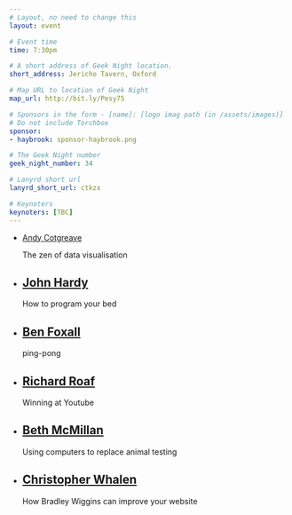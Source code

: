 ```yaml
---
# Layout, no need to change this
layout: event

# Event time
time: 7:30pm

# A short address of Geek Night location. 
short_address: Jericho Tavern, Oxford

# Map URL to location of Geek Night
map_url: http://bit.ly/Pesy75

# Sponsors in the form - [name]: [logo imag path (in /assets/images)]
# Do not include Torchbox
sponsor:
- haybrook: sponsor-haybrook.png

# The Geek Night number
geek_night_number: 34

# Lanyrd short url
lanyrd_short_url: ctkzx

# Keynoters
keynoters: [TBC]
---
```


<ul class="keynotes">
    <li itemprop="performer" itemscope="itemscope" itemtype="http://schema.org/Person">
        <a href="http://about.me/acotgreave"<h2 itemprop="name">Andy Cotgreave</h2></a>
        <p>The zen of data visualisation</p>
        <!-- <div class="downloads">
            <a href="http://media.ogn.s3.amazonaws.com/">Slides</a>
        </div> -->
    </li>
    <li itemprop="performer" itemscope="itemscope" itemtype="http://schema.org/Person">
        <a href="http://www.research.lancs.ac.uk/portal/en/people/john-hardy(b4d1a041-d274-4375-90b1-10811cf96afb).html"><h2 itemprop="name">John Hardy</h2></a>
        <p>How to program your bed</p>
        <!-- <div class="downloads">
            <a href="http://media.ogn.s3.amazonaws.com/">Slides</a>
        </div> -->
    </li>
</ul>

<ul class="microslots">
    <li itemprop="performer" itemscope="itemscope" itemtype="http://schema.org/Person">
        <a href="http://benjaminbenben.com/" itemprop="url"><h2 itemprop="name">Ben Foxall</h2></a>
        <p>ping-pong</p>
         <!-- <div class="downloads">
            <a href="http://media.ogn.s3.amazonaws.com/">Slides</a>
        </div> -->
    </li>
    <li itemprop="performer" itemscope="itemscope" itemtype="http://schema.org/Person">
        <a href="http://alter-eco.co.uk/" itemprop="url"><h2 itemprop="name">Richard Roaf</h2></a>
        <p>Winning at Youtube</p>
         <!-- <div class="downloads">
            <a href="http://media.ogn.s3.amazonaws.com/">Slides</a>
        </div> -->
    </li>
    <li itemprop="performer" itemscope="itemscope" itemtype="http://schema.org/Person">
        <a href="http://www.bethmcmillan.com/" itemprop="url"><h2 itemprop="name">Beth McMillan</h2></a>
        <p>Using computers to replace animal testing</p>
         <!-- <div class="downloads">
            <a href="http://media.ogn.s3.amazonaws.com/">Slides</a>
        </div> -->
    </li>
    <li itemprop="performer" itemscope="itemscope" itemtype="http://schema.org/Person">
        <a href="http://www.domeheid.com/" itemprop="url"><h2 itemprop="name">Christopher Whalen</h2></a>
        <p>How Bradley Wiggins can improve your website</p>
         <!-- <div class="downloads">
            <a href="http://media.ogn.s3.amazonaws.com/">Slides</a>
        </div> -->
    </li>
</ul>


